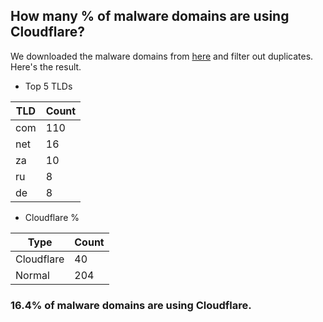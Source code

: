 ## How many % of malware domains are using Cloudflare?


We downloaded the malware domains from [here](https://urlhaus.abuse.ch) and filter out duplicates.
Here's the result.


[//]: # (start replacement)


- Top 5 TLDs

| TLD | Count |
| --- | --- |
| com | 110 |
| net | 16 |
| za | 10 |
| ru | 8 |
| de | 8 |


- Cloudflare %

| Type | Count |
| --- | --- |
| Cloudflare | 40 |
| Normal | 204 |


### 16.4% of malware domains are using Cloudflare.
